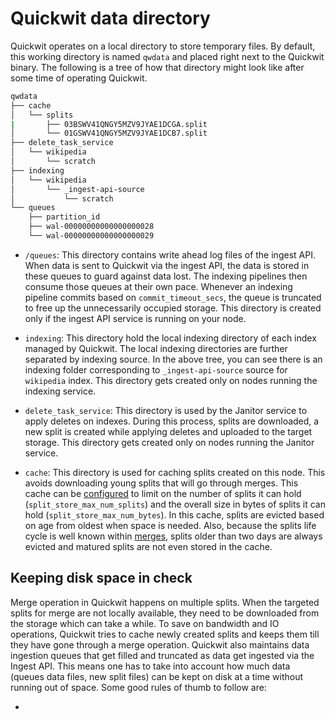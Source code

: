 # Quickwit data directory

Quickwit operates on a local directory to store temporary files. By default, this working directory is named `qwdata` and placed right next to the Quickwit binary. The following is a tree of how that directory might look like after some time of operating Quickwit.

```bash
qwdata
├── cache
│   └── splits
|       ├── 03BSWV41QNGY5MZV9JYAE1DCGA.split
│       └── 01GSWV41QNGY5MZV9JYAE1DCB7.split
├── delete_task_service
│   └── wikipedia
│       └── scratch
├── indexing
│   └── wikipedia
│       └── _ingest-api-source
│           └── scratch
└── queues
    ├── partition_id
    ├── wal-00000000000000000028
    └── wal-00000000000000000029
```

- `/queues`: This directory contains write ahead log files of the ingest API. When data is sent to Quickwit via the ingest API, the data is stored in these queues to guard against data lost. The indexing pipelines then consume those queues at their own pace. Whenever an indexing pipeline commits based on `commit_timeout_secs`, the queue is truncated to free up the unnecessarily occupied storage. This directory is created only if the ingest API service is running on your node.

- `indexing`: This directory hold the local indexing directory of each index managed by Quickwit. The local indexing directories are further separated by indexing source. In the above tree, you can see there is an indexing folder corresponding to `_ingest-api-source` source for `wikipedia` index. This directory gets created only on nodes running the indexing service.

- `delete_task_service`: This directory is used by the Janitor service to apply deletes on indexes. During this process, splits are downloaded, a new split is created while applying deletes and uploaded to the target storage. This directory gets created only on nodes running the Janitor service.

- `cache`: This directory is used for caching splits created on this node. This avoids downloading young splits that will go through merges. This cache can be [configured](https://quickwit.io/docs/main-branch/configuration/node-config#indexer-configuration) to limit on the number of splits it can hold (`split_store_max_num_splits`) and the overall size in bytes of splits it can hold (`split_store_max_num_bytes`). In this cache, splits are evicted based on age from oldest when space is needed. Also, because the splits life cycle is well known within [merges](https://quickwit.io/docs/main-branch/concepts/indexing/#merge-process-and-merge-policy), splits older than two days are always evicted and matured splits are not even stored in the cache.

## Keeping disk space in check

 Merge operation in Quickwit happens on multiple splits. When the targeted splits for merge are not locally available, they need to be downloaded from the storage which can take a while. To save on bandwidth and IO operations, Quickwit tries to cache newly created splits and keeps them till they have gone through a merge operation. Quickwit also maintains data ingestion queues that get filled and truncated as data get ingested via the Ingest API. This means one has to take into account how much data (queues data files, new split files) can be kept on disk at a time without running out of space. Some good rules of thumb to follow are:

 -  
